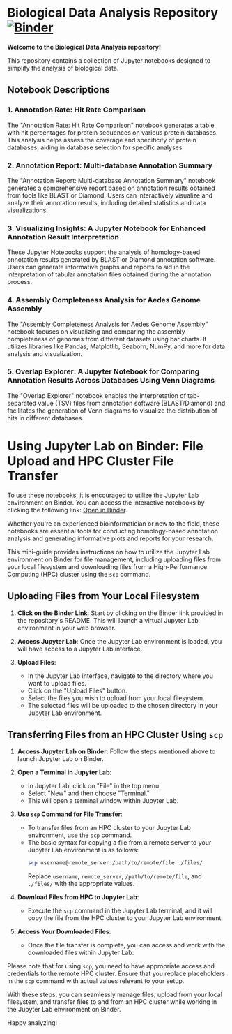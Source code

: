 # Biological Data Analysis Repository [![Binder](https://mybinder.org/badge_logo.svg)](https://mybinder.org/v2/gh/lorenzo-arcioni/BLAST-OUT-postprocessing/HEAD)

**Welcome to the Biological Data Analysis repository!**

This repository contains a collection of Jupyter notebooks designed to simplify the analysis of biological data.

## Notebook Descriptions

### 1. Annotation Rate: Hit Rate Comparison

The "Annotation Rate: Hit Rate Comparison" notebook generates a table with hit percentages for protein sequences on various protein databases. This analysis helps assess the coverage and specificity of protein databases, aiding in database selection for specific analyses.

### 2. Annotation Report: Multi-database Annotation Summary

The "Annotation Report: Multi-database Annotation Summary" notebook generates a comprehensive report based on annotation results obtained from tools like BLAST or Diamond. Users can interactively visualize and analyze their annotation results, including detailed statistics and data visualizations.

### 3. Visualizing Insights: A Jupyter Notebook for Enhanced Annotation Result Interpretation

These Jupyter Notebooks support the analysis of homology-based annotation results generated by BLAST or Diamond annotation software. Users can generate informative graphs and reports to aid in the interpretation of tabular annotation files obtained during the annotation process.

### 4. Assembly Completeness Analysis for Aedes Genome Assembly

The "Assembly Completeness Analysis for Aedes Genome Assembly" notebook focuses on visualizing and comparing the assembly completeness of genomes from different datasets using bar charts. It utilizes libraries like Pandas, Matplotlib, Seaborn, NumPy, and more for data analysis and visualization.

### 5. Overlap Explorer: A Jupyter Notebook for Comparing Annotation Results Across Databases Using Venn Diagrams

The "Overlap Explorer" notebook enables the interpretation of tab-separated value (TSV) files from annotation software (BLAST/Diamond) and facilitates the generation of Venn diagrams to visualize the distribution of hits in different databases.

# Using Jupyter Lab on Binder: File Upload and HPC Cluster File Transfer

To use these notebooks, it is encouraged to utilize the Jupyter Lab environment on Binder. You can access the interactive notebooks by clicking the following link: [Open in Binder](insert_your_binder_link_here).

Whether you're an experienced bioinformatician or new to the field, these notebooks are essential tools for conducting homology-based annotation analysis and generating informative plots and reports for your research.

This mini-guide provides instructions on how to utilize the Jupyter Lab environment on Binder for file management, including uploading files from your local filesystem and downloading files from a High-Performance Computing (HPC) cluster using the `scp` command.

## Uploading Files from Your Local Filesystem

1. **Click on the Binder Link**: Start by clicking on the Binder link provided in the repository's README. This will launch a virtual Jupyter Lab environment in your web browser.

2. **Access Jupyter Lab**: Once the Jupyter Lab environment is loaded, you will have access to a Jupyter Lab interface.

3. **Upload Files**:
    - In the Jupyter Lab interface, navigate to the directory where you want to upload files.
    - Click on the "Upload Files" button.
    - Select the files you wish to upload from your local filesystem.
    - The selected files will be uploaded to the chosen directory in your Jupyter Lab environment.

## Transferring Files from an HPC Cluster Using `scp`

1. **Access Jupyter Lab on Binder**: Follow the steps mentioned above to launch Jupyter Lab on Binder.

2. **Open a Terminal in Jupyter Lab**:
    - In Jupyter Lab, click on "File" in the top menu.
    - Select "New" and then choose "Terminal."
    - This will open a terminal window within Jupyter Lab.

3. **Use `scp` Command for File Transfer**:
    - To transfer files from an HPC cluster to your Jupyter Lab environment, use the `scp` command.
    - The basic syntax for copying a file from a remote server to your Jupyter Lab environment is as follows:
      ```bash
      scp username@remote_server:/path/to/remote/file ./files/
      ```
      Replace `username`, `remote_server`, `/path/to/remote/file`, and `./files/` with the appropriate values.
    
4. **Download Files from HPC to Jupyter Lab**:
    - Execute the `scp` command in the Jupyter Lab terminal, and it will copy the file from the HPC cluster to your Jupyter Lab environment.
    
5. **Access Your Downloaded Files**:
    - Once the file transfer is complete, you can access and work with the downloaded files within Jupyter Lab.

Please note that for using `scp`, you need to have appropriate access and credentials to the remote HPC cluster. Ensure that you replace placeholders in the `scp` command with actual values relevant to your setup.

With these steps, you can seamlessly manage files, upload from your local filesystem, and transfer files to and from an HPC cluster while working in the Jupyter Lab environment on Binder.


Happy analyzing!
